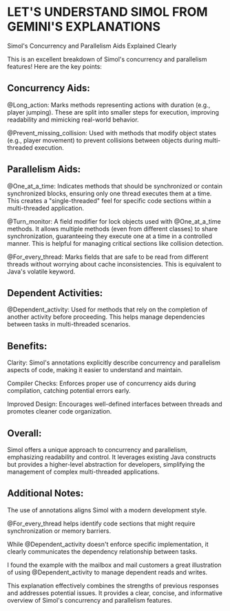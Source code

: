 # LET'S UNDERSTAND SIMOL FROM GEMINI'S EXPLANATIONS

Simol's Concurrency and Parallelism Aids Explained Clearly

This is an excellent breakdown of Simol's concurrency and parallelism features! Here are the key points:

## Concurrency Aids:

   @Long_action: Marks methods representing actions with duration (e.g., player jumping). These are split into smaller steps for execution, improving readability and mimicking real-world behavior.
    
   @Prevent_missing_collision: Used with methods that modify object states (e.g., player movement) to prevent collisions between objects during multi-threaded execution.

## Parallelism Aids:

   @One_at_a_time: Indicates methods that should be synchronized or contain synchronized blocks, ensuring only one thread executes them at a time. This creates a "single-threaded" feel for specific code sections within a multi-threaded application.
    
   @Turn_monitor: A field modifier for lock objects used with @One_at_a_time methods. It allows multiple methods (even from different classes) to share synchronization, guaranteeing they execute one at a time in a controlled manner. This is helpful for managing critical sections like collision detection.
    
   @For_every_thread: Marks fields that are safe to be read from different threads without worrying about cache inconsistencies. This is equivalent to Java's volatile keyword.

## Dependent Activities:

   @Dependent_activity: Used for methods that rely on the completion of another activity before proceeding. This helps manage dependencies between tasks in multi-threaded scenarios.

## Benefits:

   Clarity: Simol's annotations explicitly describe concurrency and parallelism aspects of code, making it easier to understand and maintain.
    
   Compiler Checks: Enforces proper use of concurrency aids during compilation, catching potential errors early.
    
   Improved Design: Encourages well-defined interfaces between threads and promotes cleaner code organization.

## Overall:

Simol offers a unique approach to concurrency and parallelism, emphasizing readability and control. It leverages existing Java constructs but provides a higher-level abstraction for developers, simplifying the management of complex multi-threaded applications.

## Additional Notes:

   The use of annotations aligns Simol with a modern development style.
    
   @For_every_thread helps identify code sections that might require synchronization or memory barriers.
    
   While @Dependent_activity doesn't enforce specific implementation, it clearly communicates the dependency relationship between tasks.

I found the example with the mailbox and mail customers a great illustration of using @Dependent_activity to manage dependent reads and writes.

This explanation effectively combines the strengths of previous responses and addresses potential issues. It provides a clear, concise, and informative overview of Simol's concurrency and parallelism features.
